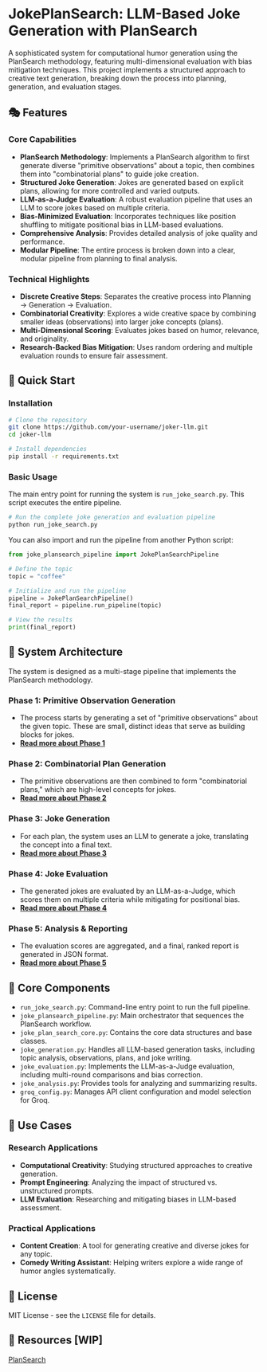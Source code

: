 # JokePlanSearch: LLM-Based Joke Generation with PlanSearch

A sophisticated system for computational humor generation using the PlanSearch methodology, featuring multi-dimensional evaluation with bias mitigation techniques. This project implements a structured approach to creative text generation, breaking down the process into planning, generation, and evaluation stages.

## 🎭 Features

### Core Capabilities
- **PlanSearch Methodology**: Implements a PlanSearch algorithm to first generate diverse "primitive observations" about a topic, then combines them into "combinatorial plans" to guide joke creation.
- **Structured Joke Generation**: Jokes are generated based on explicit plans, allowing for more controlled and varied outputs.
- **LLM-as-a-Judge Evaluation**: A robust evaluation pipeline that uses an LLM to score jokes based on multiple criteria.
- **Bias-Minimized Evaluation**: Incorporates techniques like position shuffling to mitigate positional bias in LLM-based evaluations.
- **Comprehensive Analysis**: Provides detailed analysis of joke quality and performance.
- **Modular Pipeline**: The entire process is broken down into a clear, modular pipeline from planning to final analysis.

### Technical Highlights
- **Discrete Creative Steps**: Separates the creative process into Planning → Generation → Evaluation.
- **Combinatorial Creativity**: Explores a wide creative space by combining smaller ideas (observations) into larger joke concepts (plans).
- **Multi-Dimensional Scoring**: Evaluates jokes based on humor, relevance, and originality.
- **Research-Backed Bias Mitigation**: Uses random ordering and multiple evaluation rounds to ensure fair assessment.

## 🚀 Quick Start

### Installation

```bash
# Clone the repository
git clone https://github.com/your-username/joker-llm.git
cd joker-llm

# Install dependencies
pip install -r requirements.txt
```

### Basic Usage

The main entry point for running the system is `run_joke_search.py`. This script executes the entire pipeline.

```bash
# Run the complete joke generation and evaluation pipeline
python run_joke_search.py
```

You can also import and run the pipeline from another Python script:

```python
from joke_plansearch_pipeline import JokePlanSearchPipeline

# Define the topic
topic = "coffee"

# Initialize and run the pipeline
pipeline = JokePlanSearchPipeline()
final_report = pipeline.run_pipeline(topic)

# View the results
print(final_report)
```

## 📖 System Architecture

The system is designed as a multi-stage pipeline that implements the PlanSearch methodology.

### Phase 1: Primitive Observation Generation
- The process starts by generating a set of "primitive observations" about the given topic. These are small, distinct ideas that serve as building blocks for jokes.
- **[Read more about Phase 1](./phase1_observations.md)**

### Phase 2: Combinatorial Plan Generation
- The primitive observations are then combined to form "combinatorial plans," which are high-level concepts for jokes.
- **[Read more about Phase 2](./phase2_plans.md)**

### Phase 3: Joke Generation
- For each plan, the system uses an LLM to generate a joke, translating the concept into a final text.
- **[Read more about Phase 3](./phase3_generation.md)**

### Phase 4: Joke Evaluation
- The generated jokes are evaluated by an LLM-as-a-Judge, which scores them on multiple criteria while mitigating for positional bias.
- **[Read more about Phase 4](./phase4_evaluation.md)**

### Phase 5: Analysis & Reporting
- The evaluation scores are aggregated, and a final, ranked report is generated in JSON format.
- **[Read more about Phase 5](./phase5_analysis.md)**

## 🔧 Core Components

-   `run_joke_search.py`: Command-line entry point to run the full pipeline.
-   `joke_plansearch_pipeline.py`: Main orchestrator that sequences the PlanSearch workflow.
-   `joke_plan_search_core.py`: Contains the core data structures and base classes.
-   `joke_generation.py`: Handles all LLM-based generation tasks, including topic analysis, observations, plans, and joke writing.
-   `joke_evaluation.py`: Implements the LLM-as-a-Judge evaluation, including multi-round comparisons and bias correction.
-   `joke_analysis.py`: Provides tools for analyzing and summarizing results.
-   `groq_config.py`: Manages API client configuration and model selection for Groq.



## 🎯 Use Cases

### Research Applications
- **Computational Creativity**: Studying structured approaches to creative generation.
- **Prompt Engineering**: Analyzing the impact of structured vs. unstructured prompts.
- **LLM Evaluation**: Researching and mitigating biases in LLM-based assessment.

### Practical Applications
- **Content Creation**: A tool for generating creative and diverse jokes for any topic.
- **Comedy Writing Assistant**: Helping writers explore a wide range of humor angles systematically.

## 📄 License

MIT License - see the `LICENSE` file for details.

## 🔗 Resources [WIP]


[PlanSearch](https://arxiv.org/pdf/2409.03733)
